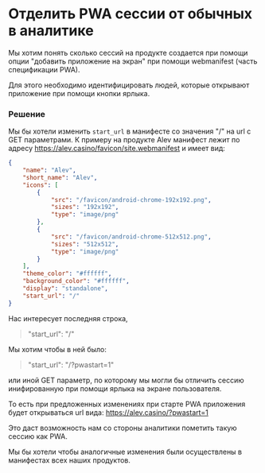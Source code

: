 # Отделить PWA сессии от обычных в аналитике

Мы хотим понять сколько сессий на продукте создается при помощи опции "добавить приложение на экран" при помощи webmanifest (часть спецификации PWA).

Для этого необходимо идентифицировать людей, которые открывают приложение при помощи кнопки ярлыка.
### Решение
Мы бы хотели изменить `start_url` в манифесте со значения "/" на url с GET параметрами.
К примеру на продукте Alev манифест лежит по адресу https://alev.casino/favicon/site.webmanifest и имеет вид:
```json
{
    "name": "Alev",
    "short_name": "Alev",
    "icons": [
        {
            "src": "/favicon/android-chrome-192x192.png",
            "sizes": "192x192",
            "type": "image/png"
        },
        {
            "src": "/favicon/android-chrome-512x512.png",
            "sizes": "512x512",
            "type": "image/png"
        }
    ],
    "theme_color": "#ffffff",
    "background_color": "#ffffff",
    "display": "standalone",
    "start_url": "/"
}
```
Нас интересует последняя строка, 
>  "start_url": "/"

Мы хотим чтобы в ней было:
>  "start_url": "/?pwastart=1"

или иной GET параметр, по которому мы могли бы отличить сессию инифированную при помощи ярлыка на экране пользователя.

То есть при предложенных изменениях при старте PWA приложения будет открываться url вида: https://alev.casino/?pwastart=1 

Это даст возможность нам со стороны аналитики пометить такую сессию как PWA.

Мы бы хотели чтобы аналогичные изменения были осуществлены в манифестах всех наших продуктов.